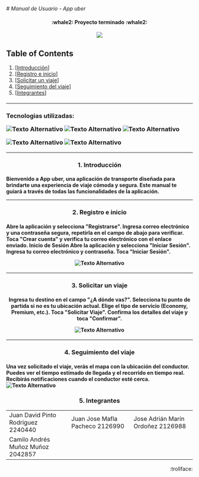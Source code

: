 <em> # Manual de Usuario - App uber</em>


<h4 align="center">
 :whale2: Proyecto terminado  :whale2:
</h4>

<p align="center">
   <img src=https://github.com/flowxter/Proyecto-App-Uber-BD/blob/main/Images%20markdown/logo_app_uber-removebg-preview.png?raw=true>
   </p>

## Table of Contents
1. [<a href="#descripcion-del-codigo">Introducción</a>]
2. [<a href="#paso-a-paso">Registro e inicio</a>]
3. [<a href="#video">Solicitar un viaje</a>]
4. [<a href="#seguimiento-viaje">Seguimiento del viaje</a>]
5. [<a href="#integrantes">Integrantes</a>]
<h4 align="center" id="descripcion-del-codigo">


<hr>
<h3>
 Tecnologias utilizadas:

![Texto Alternativo](https://github.com/flowxter/Proyecto-App-Uber-BD/blob/main/Images%20markdown/flutter2.png?raw=true)
![Texto Alternativo](https://github.com/flowxter/Proyecto-App-Uber-BD/blob/main/Images%20markdown/dart.png?raw=true)
![Texto Alternativo](https://github.com/flowxter/Proyecto-App-Uber-BD/blob/main/Images%20markdown/google%20cloud.png?raw=true)

![Texto Alternativo](https://github.com/flowxter/Proyecto-App-Uber-BD/blob/main/Images%20markdown/html.png?raw=true)
![Texto Alternativo](https://github.com/flowxter/Proyecto-App-Uber-BD/blob/main/Images%20markdown/javascript-js-icon-2048x2048-nyxvtvk0.png?raw=true)




</h3>

 ---
 <h3 align="center">
1. Introducción
</h3>

<h4>
   Bienvenido a App uber, una aplicación de transporte diseñada para brindarte una experiencia de viaje cómoda y segura. Este manual te guiará a través de todas las funcionalidades de la aplicación.
<hr>
</h4>

<h3 align="center" id="paso-a-paso">
2. Registro e inicio
</h3>

<h4>
    Abre la aplicación y selecciona "Registrarse". Ingresa correo electrónico y una contraseña segura, repetirla en el campo de abajo para verificar. Toca "Crear cuenta" y verifica tu correo electrónico con el enlace enviado.
    Inicio de Sesión Abre la aplicación y selecciona "Iniciar Sesión". Ingresa tu correo electrónico y contraseña. Toca "Iniciar Sesión".

<p align="center">
    <img src="https://github.com/flowxter/Proyecto-App-Uber-BD/blob/main/Images%20markdown/login.jpg?raw=true" alt="Texto Alternativo">
</p>
</h4>



<hr>
<h3 align="center" id="video"> 
3. Solicitar un viaje
</h3>

<h4 align="center">
  Ingresa tu destino en el campo "¿A dónde vas?". Selecciona tu punto de partida si no es tu ubicación actual. Elige el tipo de servicio (Economy, Premium, etc.). Toca "Solicitar Viaje". Confirma los detalles del viaje y toca "Confirmar".

![Texto Alternativo](https://github.com/flowxter/Proyecto-App-Uber-BD/blob/main/Images%20markdown/selectlocation.jpg?raw=true)
</h4>

<hr>

<h3 align="center" id="seguimiento-viaje">
4. Seguimiento del viaje
</h3>

<h4>
    Una vez solicitado el viaje, verás el mapa con la ubicación del conductor. Puedes ver el tiempo estimado de llegada y el recorrido en tiempo real. Recibirás notificaciones cuando el conductor esté cerca.
      <img src="https://github.com/flowxter/Proyecto-App-Uber-BD/blob/main/Images%20markdown/carreraencurso.jpg?raw=true" alt="Texto Alternativo">
 
</h4>




<h3 align="center" id="integrantes"> 
5. Integrantes
</h3>

<div align="center">

<table>
<tr>
<td width="33%"">
Juan David Pinto Rodriguez
 2240440
</td>
<td width="33%">
Juan Jose Mafla Pacheco
2126990
 
</td>
<td width="33%">
Jose Adrián Marín Ordoñez
 2126988
</td>
</tr>

<tr>
<td width="33%">
 Camilo Andrés Muñoz Muñoz 
 2042857
</td>
</tr>
</table>
</div>






<p align="right">
:trollface:
</p>



